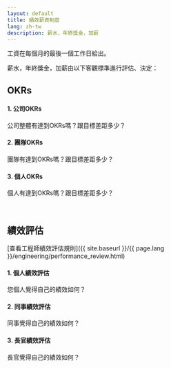 ```yaml
---
layout: default
title: 績效薪資制度
lang: zh-tw
description: 薪水，年終獎金，加薪
---
```




工資在每個月的最後一個工作日給出。

薪水，年終獎金，加薪由以下客觀標準進行評估、決定：

## OKRs

#### 1. 公司OKRs
公司整體有達到OKRs嗎？跟目標差距多少？

#### 2. 團隊OKRs
團隊有達到OKRs嗎？跟目標差距多少？

#### 3. 個人OKRs
個人有達到OKRs嗎？跟目標差距多少？

<br>

## 績效評估

[查看工程師績效評估規則]({{ site.baseurl }}/{{ page.lang }}/engineering/performance_review.html)

#### 1. 個人績效評估
您個人覺得自己的績效如何？

#### 2. 同事績效評估
同事覺得自己的績效如何？

#### 3. 長官績效評估
長官覺得自己的績效如何？

<br>

